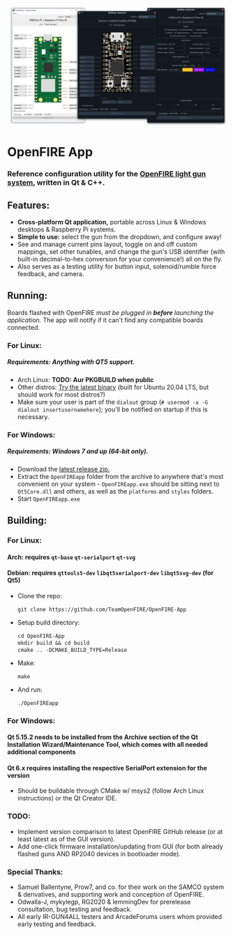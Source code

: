 ![screenies](OFA-screenies.png)
# OpenFIRE App
### Reference configuration utility for the [OpenFIRE light gun system](https://github.com/TeamOpenFIRE/OpenFIRE-Firmware), written in Qt & C++.

## Features:
 - **Cross-platform Qt application,** portable across Linux & Windows desktops & Raspberry Pi systems.
 - **Simple to use:** select the gun from the dropdown, and configure away!
 - See and manage current pins layout, toggle on and off custom mappings, set other tunables, and change the gun's USB identifier (with built-in decimal-to-hex conversion for your convenience!) all on the fly.
 - Also serves as a testing utility for button input, solenoid/rumble force feedback, and camera.

## Running:
Boards flashed with OpenFIRE *must be plugged in **before** launching the application.* The app will notify if it can't find any compatible boards connected.

### For Linux:
##### Requirements: Anything with QT5 support.
 - Arch Linux: **TODO: Aur PKGBUILD when public**
 - Other distros: [Try the latest binary](https://github.com/TeamOpenFIRE/OpenFIRE-App/releases/latest) (built for Ubuntu 20.04 LTS, but should work for most distros?)
 - Make sure your user is part of the `dialout` group (`# usermod -a -G dialout insertusernamehere`); you'll be notified on startup if this is necessary.

### For Windows:
##### Requirements: Windows 7 and up (64-bit only).
 - Download the [latest release zip.](https://github.com/TeamOpenFIRE/OpenFIRE-App/releases/latest)
 - Extract the `OpenFIREapp` folder from the archive to anywhere that's most convenient on your system - `OpenFIREapp.exe` should be sitting next to `Qt5Core.dll` and others, as well as the `platforms` and `styles` folders.
 - Start `OpenFIREapp.exe`

## Building:
### For Linux:
#### Arch: requires `qt-base` `qt-serialport` `qt-svg`
#### Debian: requires `qttools5-dev` `libqt5serialport-dev` `libqt5svg-dev` (for Qt5)
 - Clone the repo:
   ```
   git clone https://github.com/TeamOpenFIRE/OpenFIRE-App
   ```
 - Setup build directory:
   ```
   cd OpenFIRE-App
   mkdir build && cd build
   cmake .. -DCMAKE_BUILD_TYPE=Release
   ```
 - Make:
   ```
   make
   ```
 - And run:
   ```
   ./OpenFIREapp
   ```
### For Windows:
#### Qt 5.15.2 needs to be installed from the Archive section of the Qt Installation Wizard/Maintenance Tool, which comes with all needed additional components
#### Qt 6.x requires installing the respective SerialPort extension for the version
 - Should be buildable through CMake w/ msys2 (follow Arch Linux instructions) or the Qt Creator IDE.

### TODO:
 - Implement version comparison to latest OpenFIRE GitHub release (or at least latest as of the GUI version).
 - Add one-click firmware installation/updating from GUI (for both already flashed guns AND RP2040 devices in bootloader mode).

### Special Thanks:
 * Samuel Ballentyne, Prow7, and co. for their work on the SAMCO system & derivatives, and supporting work and conception of OpenFIRE.
 * Odwalla-J, mykylegp, RG2020 & lemmingDev for prerelease consultation, bug testing and feedback.
 * All early IR-GUN4ALL testers and ArcadeForums users whom provided early testing and feedback.
